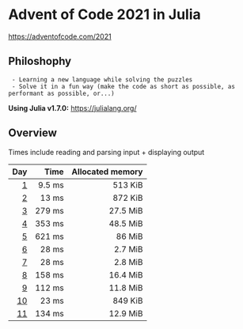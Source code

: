 # Advent of Code 2021 in Julia

<https://adventofcode.com/2021>

## Philoshophy

     - Learning a new language while solving the puzzles
     - Solve it in a fun way (make the code as short as possible, as performant as possible, or...)

**Using Julia v1.7.0:** <https://julialang.org/>

## Overview

Times include reading and parsing input + displaying output

 | Day | Time | Allocated memory |
 | ---: | ---: | ---: |
 | [1](https://adventofcode.com/2021/day/1) | 9.5 ms | 513 KiB |
 | [2](https://adventofcode.com/2021/day/2) | 13 ms | 872 KiB |
 | [3](https://adventofcode.com/2021/day/3) | 279 ms | 27.5 MiB |
 | [4](https://adventofcode.com/2021/day/4) | 353 ms | 48.5 MiB |
 | [5](https://adventofcode.com/2021/day/5) | 621 ms | 86 MiB |
 | [6](https://adventofcode.com/2021/day/6) |  28 ms | 2.7 MiB |
 | [7](https://adventofcode.com/2021/day/7) |  28 ms | 2.8 MiB |
 | [8](https://adventofcode.com/2021/day/8) | 158 ms | 16.4 MiB |
 | [9](https://adventofcode.com/2021/day/9) | 112 ms | 11.8 MiB |
 | [10](https://adventofcode.com/2021/day/10) | 23 ms | 849 KiB |
 | [11](https://adventofcode.com/2021/day/11) | 134 ms | 12.9 MiB |
